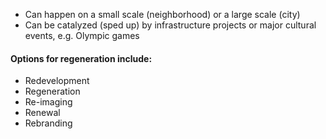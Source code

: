 - Can happen on a small scale (neighborhood) or a large scale (city)
- Can be catalyzed (sped up) by infrastructure projects or major cultural events, e.g. Olympic games


#### Options for regeneration include:
- Redevelopment
- Regeneration
- Re-imaging 
- Renewal 
- Rebranding